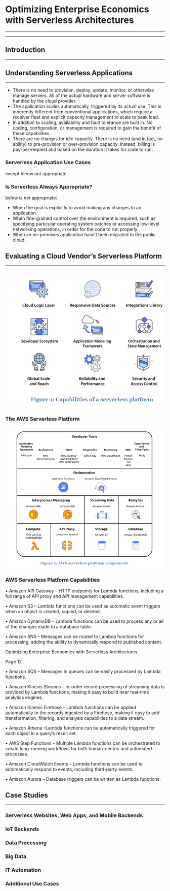 # Optimizing Enterprise Economics with Serverless Architectures

---

---

## Introduction

---

## Understanding Serverless Applications

---

* There is no need to provision, deploy, update, monitor, or otherwise manage servers. All of the actual hardware and server software is handled by the cloud provider.
* The application scales automatically, triggered by its actual use. This is inherently different from conventional applications, which require a receiver fleet and explicit capacity management to scale to peak load.
* In addition to scaling, availability and fault tolerance are built in. No coding, configuration, or management is required to gain the benefit of these capabilities.
* There are no charges for idle capacity. There is no need \(and in fact, no ability\) to pre-provision or over-provision capacity. Instead, billing is pay-per-request and based on the duration it takes for code to run.

### Serverless Application Use Cases

except bleow not appropriate

### Is Serverless Always Appropriate?

below is not appropriate:

* When the goal is explicitly to avoid making any changes to an application.
* When fine-grained control over the environment is required, such as specifying particular operating system patches or accessing low-level networking operations, in order for the code to run properly.
* When an on-premises application hasn’t been migrated to the public cloud.

## Evaluating a Cloud Vendor’s Serverless Platform

---

### ![](/assets/awsserverless1.png)

### The AWS Serverless Platform

![](/assets/awsserverless2.png)

### AWS Serverless Platform Capabilities

•  Amazon API Gateway – HTTP endpoints for Lambda functions, including a full range of API proxy and API management capabilities.

• Amazon S3 – Lambda functions can be used as automatic event triggers when an object is created, copied, or deleted.

• Amazon DynamoDB – Lambda functions can be used to process any or all of the changes made to a database table.

• Amazon SNS – Messages can be routed to Lambda functions for processing, adding the ability to dynamically respond to published content.

Optimizing Enterprise Economics with Serverless Architectures

Page 12

• Amazon SQS – Messages in queues can be easily processed by Lambda functions.

• Amazon Kinesis Streams – In-order record processing of streaming data is provided by Lambda functions, making it easy to build near real-time analytics engines.

• Amazon Kinesis Firehose – Lambda functions can be applied automatically to the records ingested by a Firehose, making it easy to add transformation, filtering, and analysis capabilities to a data stream.

• Amazon Athena –Lambda functions can be automatically triggered for each object in a query’s result set.

• AWS Step Functions – Multiple Lambda functions can be orchestrated to create long-running workflows for both human-centric and automated processes.

• Amazon CloudWatch Events – Lambda functions can be used to automatically respond to events, including third-party events.

• Amazon Aurora – Database triggers can be written as Lambda functions.

## Case Studies

---

### Serverless Websites, Web Apps, and Mobile Backends

### IoT Backends

### Data Processing

### Big Data

### IT Automation

### Additional Use Cases



